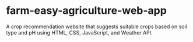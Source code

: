 # farm-easy-agriculture-web-app
A crop recommendation website that suggests suitable crops based on soil type and pH using HTML, CSS, JavaScript, and Weather API.
